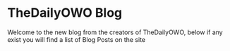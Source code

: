 # TheDailyOWO Blog
Welcome to the new blog from the creators of TheDailyOWO, below if any exist you will find a list of Blog Posts on the site
